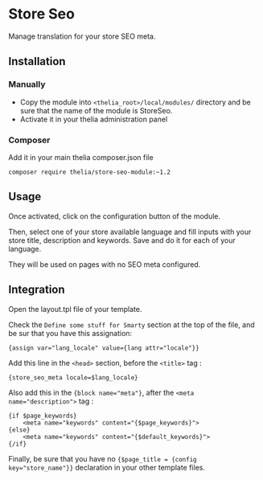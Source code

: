 # Store Seo

Manage translation for your store SEO meta.

## Installation

### Manually

* Copy the module into ```<thelia_root>/local/modules/``` directory and be sure that the name of the module is StoreSeo.
* Activate it in your thelia administration panel

### Composer

Add it in your main thelia composer.json file

```
composer require thelia/store-seo-module:~1.2
```

## Usage

Once activated, click on the configuration button of the module.

Then, select one of your store available language and fill inputs with your store title, description and keywords. Save and do it for each of your language.

They will be used on pages with no SEO meta configured.

## Integration

Open the layout.tpl file of your template.

Check the ```Define some stuff for Smarty``` section at the top of the file, and be sur that you have this assignation:

```
{assign var="lang_locale" value={lang attr="locale"}}
```


Add this line in the ```<head>```  section, before the ```<title>``` tag :

```
{store_seo_meta locale=$lang_locale}
```


Also add this in the ```{block name="meta"}```, after the ```<meta name="description">``` tag :

```
{if $page_keywords}
    <meta name="keywords" content="{$page_keywords}">
{else}
    <meta name="keywords" content="{$default_keywords}">
{/if}
```

Finally, be sure that you have no ```{$page_title = {config key="store_name"}}``` declaration in your other template files.
